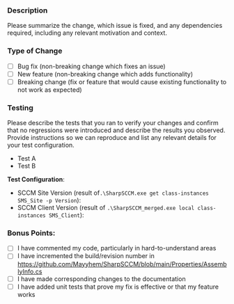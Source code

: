 ### Description

Please summarize the change, which issue is fixed, and any dependencies required, including any relevant motivation and context.

### Type of Change

- [ ] Bug fix (non-breaking change which fixes an issue)
- [ ] New feature (non-breaking change which adds functionality)
- [ ] Breaking change (fix or feature that would cause existing functionality to not work as expected)

### Testing

Please describe the tests that you ran to verify your changes and confirm that no regressions were introduced and describe the results you observed. Provide instructions so we can reproduce and list any relevant details for your test configuration.

- Test A
- Test B

**Test Configuration**:
* SCCM Site Version (result of`.\SharpSCCM.exe get class-instances SMS_Site -p Version`):
* SCCM Client Version (result of `.\SharpSCCM_merged.exe local class-instances SMS_Client`):

### Bonus Points:

- [ ] I have commented my code, particularly in hard-to-understand areas
- [ ] I have incremented the build/revision number in https://github.com/Mayyhem/SharpSCCM/blob/main/Properties/AssemblyInfo.cs
- [ ] I have made corresponding changes to the documentation
- [ ] I have added unit tests that prove my fix is effective or that my feature works
